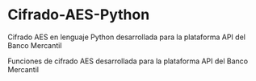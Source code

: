 # Cifrado-AES-Python
Cifrado AES en lenguaje Python desarrollada para la plataforma API del Banco Mercantil

Funciones de cifrado AES desarrollada para la plataforma API del Banco Mercantil
